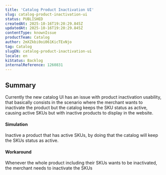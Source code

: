 ```yaml
---
title: 'Catalog Product Inactivation UI'
slug: catalog-product-inactivation-ui
status: PUBLISHED
createdAt: 2025-10-16T19:20:29.845Z
updatedAt: 2025-10-16T19:20:29.845Z
contentType: knownIssue
productTeam: Catalog
author: 2mXZkbi0oi061KicTExNjo
tag: Catalog
slugEN: catalog-product-inactivation-ui
locale: en
kiStatus: Backlog
internalReference: 1260831
---
```


## Summary


Currently the new catalog UI has an issue with product inactivation usability, that basically consists in the scenario where the merchant wants to inactivate the product but the catalog keeps the SKU status as active, causing active SKUs but with inactive products to display in the website.


#### Simulation



Inactive a product that has active SKUs, by doing that the catalog will keep the SKUs status as active.


#### Workaround


Whenever the whole product including their SKUs wants to be inactivated, the merchant needs to inactivate the SKUs



